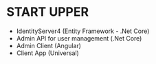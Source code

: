 # START UPPER
<ul>
    <li>IdentityServer4 (Entity Framework - .Net Core)</li>
    <li>Admin API for user management (.Net Core)</li>
    <li> Admin Client (Angular)</li>
    <li> Client App (Universal) </li>
</ul>


